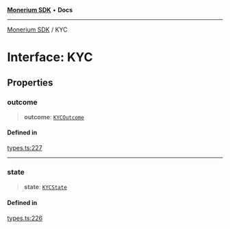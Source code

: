 [**Monerium SDK**](../README.md) • **Docs**

***

[Monerium SDK](../README.md) / KYC

# Interface: KYC

## Properties

### outcome

> **outcome**: [`KYCOutcome`](../enumerations/KYCOutcome.md)

#### Defined in

[types.ts:227](https://github.com/monerium/js-monorepo/blob/90e863940da8623462a29ce3ac59bdfdcf20271e/packages/sdk/src/types.ts#L227)

***

### state

> **state**: [`KYCState`](../enumerations/KYCState.md)

#### Defined in

[types.ts:226](https://github.com/monerium/js-monorepo/blob/90e863940da8623462a29ce3ac59bdfdcf20271e/packages/sdk/src/types.ts#L226)

